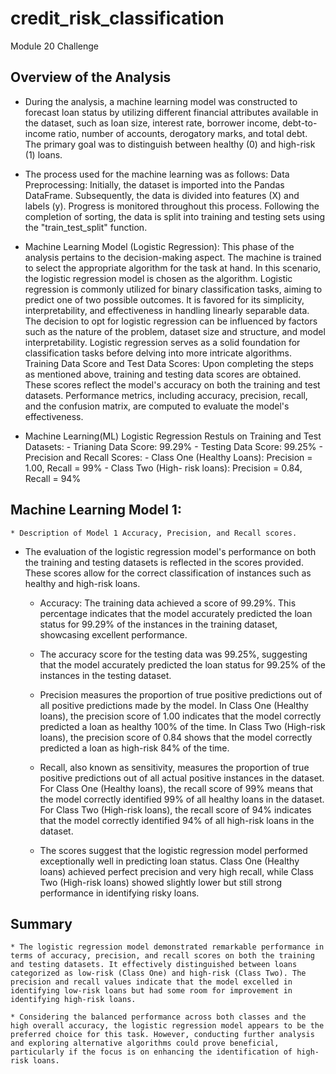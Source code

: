 # credit_risk_classification
Module 20 Challenge

## Overview of the Analysis

* During the analysis, a machine learning model was constructed to forecast loan status by utilizing different financial attributes available in the dataset, such as loan size, interest rate, borrower income, debt-to-income ratio, number of accounts, derogatory marks, and total debt. The primary goal was to distinguish between healthy (0) and high-risk (1) loans.

* The process used for the machine learning was as follows: 
Data Preprocessing: Initially, the dataset is imported into the Pandas DataFrame. Subsequently, the data is divided into features (X) and labels (y). Progress is monitored throughout this process. Following the completion of sorting, the data is split into training and testing sets using the "train_test_split" function.

* Machine Learning Model (Logistic Regression): This phase of the analysis pertains to the decision-making aspect. The machine is trained to select the appropriate algorithm for the task at hand. In this scenario, the logistic regression model is chosen as the algorithm. Logistic regression is commonly utilized for binary classification tasks, aiming to predict one of two possible outcomes. It is favored for its simplicity, interpretability, and effectiveness in handling linearly separable data. The decision to opt for logistic regression can be influenced by factors such as the nature of the problem, dataset size and structure, and model interpretability. Logistic regression serves as a solid foundation for classification tasks before delving into more intricate algorithms. Training Data Score and Test Data Scores: Upon completing the  steps as mentioned above, training and testing data scores are obtained. These scores reflect the model's accuracy on both the training and test datasets. Performance metrics, including accuracy, precision, recall, and the confusion matrix, are computed to evaluate the model's effectiveness.


* Machine Learning(ML) Logistic Regression Restuls on Training and Test Datasets: 
       		 -  Trianing Data Score: 99.29%
       		 - Testing Data Score: 99.25%
        	- Precision and Recall Scores: 
              - Class One (Healthy Loans): Precision = 1.00, Recall = 99%
              - Class Two (High- risk loans): Precision = 0.84, Recall = 94%



## Machine Learning Model 1:
    * Description of Model 1 Accuracy, Precision, and Recall scores.

   * The evaluation of the logistic regression model's performance on both the training and testing datasets is reflected in the scores provided. These scores allow for the correct classification of instances such as healthy and high-risk loans.

		* Accuracy: The training data achieved a score of 99.29%. This percentage indicates that the model accurately predicted the loan status for 99.29% of the instances in the training dataset, showcasing excellent performance.

		* The accuracy score for the testing data was 99.25%, suggesting that the model accurately predicted the loan status for 99.25% of the instances in the testing dataset.

		* Precision measures the proportion of true positive predictions out of all positive predictions made by the model. In Class One (Healthy loans), the precision score of 1.00 indicates that the model correctly predicted a loan as healthy 100% of the time. In Class Two (High-risk loans), the precision score of 0.84 shows that the model correctly predicted a loan as high-risk 84% of the time.

		* Recall, also known as sensitivity, measures the proportion of true positive predictions out of all actual positive instances in the dataset. For Class One (Healthy loans), the recall score of 99% means that the model correctly identified 99% of all healthy loans in the dataset. For Class Two (High-risk loans), the recall score of 94% indicates that the model correctly identified 94% of all high-risk loans in the dataset.

		* The scores suggest that the logistic regression model performed exceptionally well in predicting loan status. Class One (Healthy loans) achieved perfect precision and very high recall, while Class Two (High-risk loans) showed slightly lower but still strong performance in identifying risky loans.


## Summary
	* The logistic regression model demonstrated remarkable performance in terms of accuracy, precision, and recall scores on both the training and testing datasets. It effectively distinguished between loans categorized as low-risk (Class One) and high-risk (Class Two). The precision and recall values indicate that the model excelled in identifying low-risk loans but had some room for improvement in identifying high-risk loans.

	* Considering the balanced performance across both classes and the high overall accuracy, the logistic regression model appears to be the preferred choice for this task. However, conducting further analysis and exploring alternative algorithms could prove beneficial, particularly if the focus is on enhancing the identification of high-risk loans.
